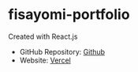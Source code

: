 # fisayomi-portfolio

Created with React.js


- GitHub Repository: [Github](https://github.com/OlaleyeFisayo/fisayomi-portfolio)
- Website: [Vercel](https://fisayomi-portfolio.vercel.app/)
